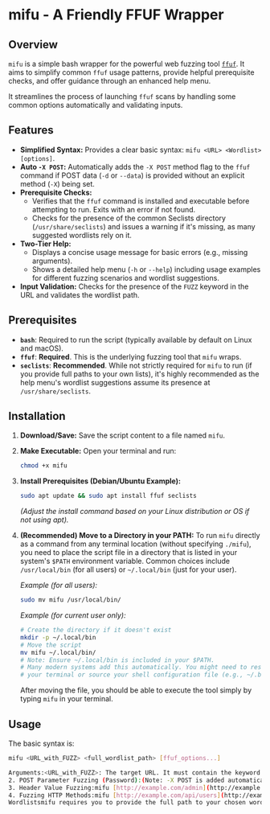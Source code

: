 # mifu - A Friendly FFUF Wrapper

## Overview

`mifu` is a simple bash wrapper for the powerful web fuzzing tool [`ffuf`](https://github.com/ffuf/ffuf). It aims to simplify common `ffuf` usage patterns, provide helpful prerequisite checks, and offer guidance through an enhanced help menu.

It streamlines the process of launching `ffuf` scans by handling some common options automatically and validating inputs.

## Features

* **Simplified Syntax:** Provides a clear basic syntax: `mifu <URL> <Wordlist> [options]`.
* **Auto `-X POST`:** Automatically adds the `-X POST` method flag to the `ffuf` command if POST data (`-d` or `--data`) is provided without an explicit method (`-X`) being set.
* **Prerequisite Checks:**
    * Verifies that the `ffuf` command is installed and executable before attempting to run. Exits with an error if not found.
    * Checks for the presence of the common Seclists directory (`/usr/share/seclists`) and issues a warning if it's missing, as many suggested wordlists rely on it.
* **Two-Tier Help:**
    * Displays a concise usage message for basic errors (e.g., missing arguments).
    * Shows a detailed help menu (`-h` or `--help`) including usage examples for different fuzzing scenarios and wordlist suggestions.
* **Input Validation:** Checks for the presence of the `FUZZ` keyword in the URL and validates the wordlist path.

## Prerequisites

* **`bash`**: Required to run the script (typically available by default on Linux and macOS).
* **`ffuf`**: **Required**. This is the underlying fuzzing tool that `mifu` wraps.
* **`seclists`**: **Recommended**. While not strictly required for `mifu` to run (if you provide full paths to your own lists), it's highly recommended as the help menu's wordlist suggestions assume its presence at `/usr/share/seclists`.

## Installation

1.  **Download/Save:** Save the script content to a file named `mifu`.
2.  **Make Executable:** Open your terminal and run:
    ```bash
    chmod +x mifu
    ```
3.  **Install Prerequisites (Debian/Ubuntu Example):**
    ```bash
    sudo apt update && sudo apt install ffuf seclists
    ```
    *(Adjust the install command based on your Linux distribution or OS if not using apt).*
4.  **(Recommended) Move to a Directory in your PATH:** To run `mifu` directly as a command from any terminal location (without specifying `./mifu`), you need to place the script file in a directory that is listed in your system's `$PATH` environment variable. Common choices include `/usr/local/bin` (for all users) or `~/.local/bin` (just for your user).

    *Example (for all users):*
    ```bash
    sudo mv mifu /usr/local/bin/
    ```
    *Example (for current user only):*
    ```bash
    # Create the directory if it doesn't exist
    mkdir -p ~/.local/bin
    # Move the script
    mv mifu ~/.local/bin/
    # Note: Ensure ~/.local/bin is included in your $PATH.
    # Many modern systems add this automatically. You might need to restart
    # your terminal or source your shell configuration file (e.g., ~/.bashrc, ~/.zshrc).
    ```
    After moving the file, you should be able to execute the tool simply by typing `mifu` in your terminal.

## Usage

The basic syntax is:

```bash
mifu <URL_with_FUZZ> <full_wordlist_path> [ffuf_options...]

Arguments:<URL_with_FUZZ>: The target URL. It must contain the keyword FUZZ exactly where you want ffuf to insert payloads from the wordlist (e.g., in the path, a parameter value, a subdomain).<full_wordlist_path>: The exact, full path to the wordlist file you want to use. The script does not automatically search for wordlists by filename.[ffuf_options...]: Any additional command-line options that are valid for the standard ffuf tool (e.g., -fc 404, -t 50, -H 'Header: Value', -recursion, -o output.json, etc.). These are passed directly to ffuf.Getting Help:For detailed help, examples, and wordlist suggestions: mifu -h or mifu --helpFor basic errors, a short usage message will be displayed.Examples1. Directory/Path Fuzzing:mifu [http://example.com/FUZZ](http://example.com/FUZZ) /usr/share/wordlists/dirb/common.txt -fc 404,403 -t 50
2. POST Parameter Fuzzing (Password):(Note: -X POST is added automatically by mifu because -d is used)mifu [http://example.com/login](http://example.com/login) /usr/share/wordlists/rockyou.txt -d 'user=admin&pass=FUZZ' -mc 200,302
3. Header Value Fuzzing:mifu [http://example.com/admin](http://example.com/admin) /usr/share/seclists/Fuzzing/LFI/LFI-common-files.txt -H 'X-Custom-IP: FUZZ' -fs 0
4. Fuzzing HTTP Methods:mifu [http://example.com/api/users](http://example.com/api/users) /path/to/methods.txt -X FUZZ -mc 200,405,403
Wordlistsmifu requires you to provide the full path to your chosen wordlist file.For suggestions on which wordlists might be suitable for different types of fuzzing (directories, passwords, LFI, etc.) and their common locations (often within /usr/share/wordlists/ or /usr/share/seclists/ if installed), please refer to the detailed help menu:mifu -h
